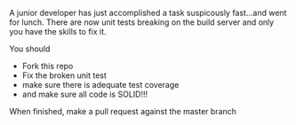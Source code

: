 A junior developer has just accomplished a task suspicously fast...and went for lunch.
There are now unit tests breaking on the build server and only you have the skills to fix it.

You should 

  - Fork this repo
  - Fix the broken unit test
  - make sure there is adequate test coverage
  - and make sure all code is SOLID!!!
  
  
When finished, make a pull request against the master branch
